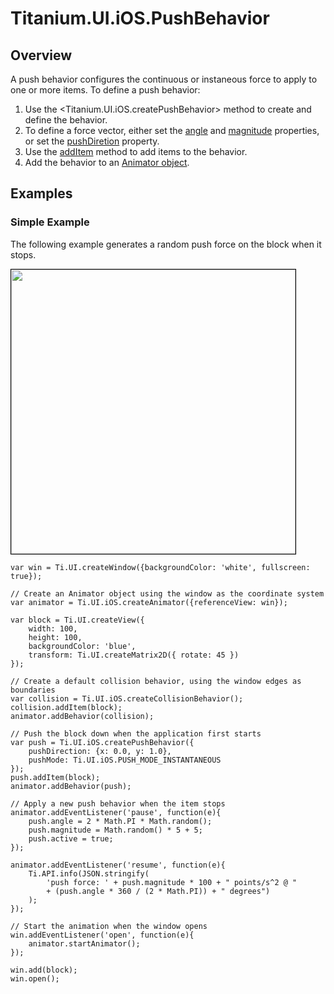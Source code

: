# Titanium.UI.iOS.PushBehavior

<TypeHeader/>

## Overview

A push behavior configures the continuous or instaneous force to apply to one or more items. To
define a push behavior:

  1. Use the <Titanium.UI.iOS.createPushBehavior> method to create and define the behavior.
  2. To define a force vector, either set the
     [angle](Titanium.UI.iOS.PushBehavior.angle) and
     [magnitude](Titanium.UI.iOS.PushBehavior.magnitude) properties, or set the
     [pushDiretion](Titanium.UI.iOS.PushBehavior.pushDirection) property.
  3. Use the [addItem](Titanium.UI.iOS.PushBehavior.addItem) method to add items to the behavior.
  4. Add the behavior to an [Animator object](Titanium.UI.iOS.Animator).

## Examples

### Simple Example

The following example generates a random push force on the block when it stops.

<img src="images/animator/pushforce.gif" height="455" style="border:1px solid black"/>

    var win = Ti.UI.createWindow({backgroundColor: 'white', fullscreen: true});

    // Create an Animator object using the window as the coordinate system
    var animator = Ti.UI.iOS.createAnimator({referenceView: win});

    var block = Ti.UI.createView({
        width: 100,
        height: 100,
        backgroundColor: 'blue',
        transform: Ti.UI.createMatrix2D({ rotate: 45 })
    });

    // Create a default collision behavior, using the window edges as boundaries
    var collision = Ti.UI.iOS.createCollisionBehavior();
    collision.addItem(block);
    animator.addBehavior(collision);

    // Push the block down when the application first starts
    var push = Ti.UI.iOS.createPushBehavior({
        pushDirection: {x: 0.0, y: 1.0},
        pushMode: Ti.UI.iOS.PUSH_MODE_INSTANTANEOUS
    });
    push.addItem(block);
    animator.addBehavior(push);

    // Apply a new push behavior when the item stops
    animator.addEventListener('pause', function(e){
        push.angle = 2 * Math.PI * Math.random();
        push.magnitude = Math.random() * 5 + 5;
        push.active = true;
    });

    animator.addEventListener('resume', function(e){
        Ti.API.info(JSON.stringify(
            'push force: ' + push.magnitude * 100 + " points/s^2 @ "
            + (push.angle * 360 / (2 * Math.PI)) + " degrees")
        );
    });

    // Start the animation when the window opens
    win.addEventListener('open', function(e){
        animator.startAnimator();
    });

    win.add(block);
    win.open();

<ApiDocs/>
